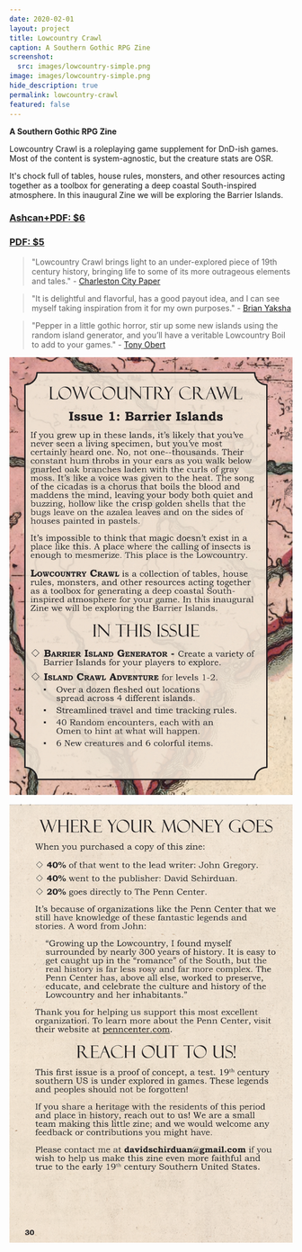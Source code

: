 ```yaml
---
date: 2020-02-01
layout: project
title: Lowcountry Crawl
caption: A Southern Gothic RPG Zine
screenshot:
  src: images/lowcountry-simple.png
image: images/lowcountry-simple.png
hide_description: true
permalink: lowcountry-crawl
featured: false
---
```


**A Southern Gothic RPG Zine**

Lowcountry Crawl is a roleplaying game supplement for DnD-ish games. Most of the content is system-agnostic, but the creature stats are OSR. 

It's chock full of tables, house rules, monsters, and other resources acting together as a toolbox for generating a deep coastal South-inspired atmosphere. In this inaugural Zine we will be exploring the Barrier Islands.

<div class="row centerButtons">
  <div class="col-md-6 col-6">
	<a class="btn lcc-btn" href="https://gum.co/sxRdk" target="_blank"><h3>Ashcan+PDF: $6</h3></a>
  </div>
    <div class="col-md-6 col-6">
	<a class="btn lcc-btn" href="https://gum.co/pSEeO" target="_blank"><h3>PDF: $5</h3></a>
  </div>
  </div>

> "Lowcountry Crawl brings light to an under-explored piece of 19th century history, bringing life to some of its more outrageous elements and tales." - [Charleston City Paper](https://www.charlestoncitypaper.com/charleston/new-local-role-playing-game-takes-you-on-a-lowcountry-adventure/Content?oid=30331806&fbclid=IwAR1292cj1F85EULy7u-0jfl2VZvKOt5zO49Fr23Ya5BWq3beifkTUMfxhDg)

> "It is delightful and flavorful, has a good payout idea, and I can see myself taking inspiration from it for my own purposes." - [Brian Yaksha](https://mobile.twitter.com/goatmansgoblet/status/1190806243545436160)

> "Pepper in a little gothic horror, stir up some new islands using the random island generator, and you’ll have a veritable Lowcountry Boil to add to your games." - [Tony Obert](https://www.beyondtheweird.blog/blog/lowcountry-crawl-interview)

![lowcountry-back.png](/images/lowcountry-back-1.png)

![lowcountry-back.png](/images/lowcountry-back-2.png)
